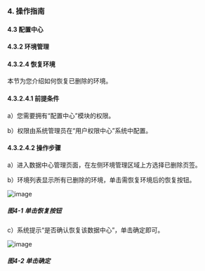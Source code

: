 ### 4. 操作指南

#### 4.3 配置中心

#### 4.3.2 环境管理

#### 4.3.2.4 恢复环境

本节为您介绍如何恢复已删除的环境。

#### 4.3.2.4.1 前提条件

a）您需要拥有“配置中心”模块的权限。

b）权限由系统管理员在“用户权限中心”系统中配置。

#### 4.3.2.4.2 操作步骤

a）进入数据中心管理页面，在左侧环境管理区域上方选择已删除页签。

b）环境列表显示所有已删除的环境，单击需恢复环境后的恢复按钮。

![image](https://user-images.githubusercontent.com/79617492/196660416-0d21681c-da46-49b1-a3e5-934096ad54aa.png)

##### 图4-1 单击恢复按钮

c）系统提示“是否确认恢复该数据中心”，单击确定即可。

![image](https://user-images.githubusercontent.com/79617492/196660443-f69492a1-8d72-485a-a86c-a3f4d39056f2.png)

##### 图4-2 单击确定

